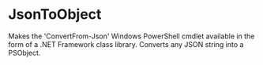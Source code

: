 # JsonToObject
Makes the 'ConvertFrom-Json' Windows PowerShell cmdlet available in the form of a .NET Framework class library. Converts any JSON string into a PSObject.

